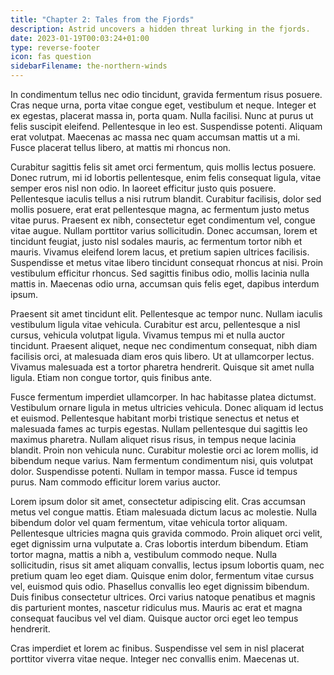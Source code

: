 ```yaml
---
title: "Chapter 2: Tales from the Fjords"
description: Astrid uncovers a hidden threat lurking in the fjords.
date: 2023-01-19T00:03:24+01:00
type: reverse-footer
icon: fas question
sidebarFilename: the-northern-winds
---
```

In condimentum tellus nec odio tincidunt, gravida fermentum risus posuere. Cras neque urna, porta vitae congue eget, vestibulum et neque. Integer et ex egestas, placerat massa in, porta quam. Nulla facilisi. Nunc at purus ut felis suscipit eleifend. Pellentesque in leo est. Suspendisse potenti. Aliquam erat volutpat. Maecenas ac massa nec quam accumsan mattis ut a mi. Fusce placerat tellus libero, at mattis mi rhoncus non.

Curabitur sagittis felis sit amet orci fermentum, quis mollis lectus posuere. Donec rutrum, mi id lobortis pellentesque, enim felis consequat ligula, vitae semper eros nisl non odio. In laoreet efficitur justo quis posuere. Pellentesque iaculis tellus a nisi rutrum blandit. Curabitur facilisis, dolor sed mollis posuere, erat erat pellentesque magna, ac fermentum justo metus vitae purus. Praesent ex nibh, consectetur eget condimentum vel, congue vitae augue. Nullam porttitor varius sollicitudin. Donec accumsan, lorem et tincidunt feugiat, justo nisl sodales mauris, ac fermentum tortor nibh et mauris. Vivamus eleifend lorem lacus, et pretium sapien ultrices facilisis. Suspendisse et metus vitae libero tincidunt consequat rhoncus at nisi. Proin vestibulum efficitur rhoncus. Sed sagittis finibus odio, mollis lacinia nulla mattis in. Maecenas odio urna, accumsan quis felis eget, dapibus interdum ipsum.

Praesent sit amet tincidunt elit. Pellentesque ac tempor nunc. Nullam iaculis vestibulum ligula vitae vehicula. Curabitur est arcu, pellentesque a nisl cursus, vehicula volutpat ligula. Vivamus tempus mi et nulla auctor tincidunt. Praesent aliquet, neque nec condimentum consequat, nibh diam facilisis orci, at malesuada diam eros quis libero. Ut at ullamcorper lectus. Vivamus malesuada est a tortor pharetra hendrerit. Quisque sit amet nulla ligula. Etiam non congue tortor, quis finibus ante.

Fusce fermentum imperdiet ullamcorper. In hac habitasse platea dictumst. Vestibulum ornare ligula in metus ultricies vehicula. Donec aliquam id lectus et euismod. Pellentesque habitant morbi tristique senectus et netus et malesuada fames ac turpis egestas. Nullam pellentesque dui sagittis leo maximus pharetra. Nullam aliquet risus risus, in tempus neque lacinia blandit. Proin non vehicula nunc. Curabitur molestie orci ac lorem mollis, id bibendum neque varius. Nam fermentum condimentum nisi, quis volutpat dolor. Suspendisse potenti. Nullam in tempor massa. Fusce id tempus purus. Nam commodo efficitur lorem varius auctor.

Lorem ipsum dolor sit amet, consectetur adipiscing elit. Cras accumsan metus vel congue mattis. Etiam malesuada dictum lacus ac molestie. Nulla bibendum dolor vel quam fermentum, vitae vehicula tortor aliquam. Pellentesque ultricies magna quis gravida commodo. Proin aliquet orci velit, eget dignissim urna vulputate a. Cras lobortis interdum bibendum. Etiam tortor magna, mattis a nibh a, vestibulum commodo neque. Nulla sollicitudin, risus sit amet aliquam convallis, lectus ipsum lobortis quam, nec pretium quam leo eget diam. Quisque enim dolor, fermentum vitae cursus vel, euismod quis odio. Phasellus convallis leo eget dignissim bibendum. Duis finibus consectetur ultrices. Orci varius natoque penatibus et magnis dis parturient montes, nascetur ridiculus mus. Mauris ac erat et magna consequat faucibus vel vel diam. Quisque auctor orci eget leo tempus hendrerit.

Cras imperdiet et lorem ac finibus. Suspendisse vel sem in nisl placerat porttitor viverra vitae neque. Integer nec convallis enim. Maecenas ut.